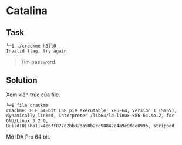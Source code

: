 # Catalina
## Task
```
└─$ ./crackme h3ll0
Invalid flag, try again
```
> Tìm password.  

## Solution
Xem kiến trúc của file.  
```
└─$ file crackme
crackme: ELF 64-bit LSB pie executable, x86-64, version 1 (SYSV), dynamically linked, interpreter /lib64/ld-linux-x86-64.so.2, for GNU/Linux 3.2.0, BuildID[sha1]=4e67f827e2bb32da50b2ce98842c4a9e9fde0996, stripped
```  

Mở IDA Pro 64 bit.
